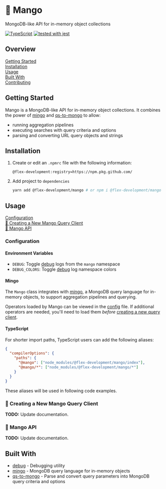 # :mango: Mango

MongoDB-like API for in-memory object collections

[![TypeScript](https://badgen.net/badge/-/typescript?icon=typescript&label)](https://www.typescriptlang.org/)
[![tested with jest](https://img.shields.io/badge/tested_with-jest-99424f.svg)](https://github.com/facebook/jest)

## Overview

[Getting Started](#getting-started)  
[Installation](#installation)  
[Usage](#usage)  
[Built With](#built-with)  
[Contributing](docs/CONTRIBUTING.md)

## Getting Started

Mango is a MongoDB-like API for in-memory object collections. It combines the
power of [mingo][1] and [qs-to-mongo][2] to allow:

- running aggregation pipelines
- executing searches with query criteria and options
- parsing and converting URL query objects and strings

## Installation

1. Create or edit an `.npmrc` file with the following information:

   ```utf-8
   @flex-development:registry=https://npm.pkg.github.com/
   ```

2. Add project to `dependencies`

   ```zsh
   yarn add @flex-development/mango # or npm i @flex-development/mango
   ```

## Usage

[Configuration](#configuration)  
[🚧 Creating a New Mango Query Client](#🚧-creating-a-new-mango-query-client)  
[🚧 Mango API](#🚧-mango-api)

### Configuration

#### Environment Variables

- `DEBUG`: Toggle [debug][3] logs from the `mango` namespace
- `DEBUG_COLORS`: Toggle [debug][3] log namespace colors

#### Mingo

The `Mango` class integrates with [mingo][1], a MongoDB query language for
in-memory objects, to support aggregation pipelines and querying.

Operators loaded by Mango can be viewed in the [config](src/config/mingo.ts)
file. If additional operators are needed, you'll need to load them _before_
[creating a new query client](#🚧-creating-a-new-mango-query-client).

#### TypeScript

For shorter import paths, TypeScript users can add the following aliases:

```json
{
  "compilerOptions": {
    "paths": {
      "@mango": ["node_modules/@flex-development/mango/index"],
      "@mango/*": ["node_modules/@flex-development/mango/*"]
    }
  }
}
```

These aliases will be used in following code examples.

### 🚧 Creating a New Mango Query Client

**TODO:** Update documentation.

### 🚧 Mango API

**TODO:** Update documentation.

## Built With

- [debug][3] - Debugging utility
- [mingo][1] - MongoDB query language for in-memory objects
- [qs-to-mongo][2] - Parse and convert query parameters into MongoDB query
  criteria and options

[1]: https://github.com/kofrasa/mingo
[2]: https://github.com/fox1t/qs-to-mongo
[3]: https://github.com/visionmedia/debug
